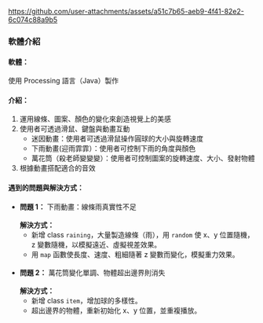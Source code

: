 https://github.com/user-attachments/assets/a51c7b65-aeb9-4f41-82e2-6c074c88a9b5


<h3>軟體介紹</h3>

<h4>軟體：</h4> <p>使用 Processing 語言（Java）製作</p>

<h4>介紹：</h4>
<ol>
  <li>運用線條、圖案、顏色的變化來創造視覺上的美感</li>
  <li>使用者可透過滑鼠、鍵盤與動畫互動
    <ul>
      <li>迷因動畫：使用者可透過滑鼠操作圓球的大小與旋轉速度</li>
      <li>下雨動畫(迎雨霏霏）：使用者可控制下雨的角度與顏色</li>
      <li>萬花筒（殺老師變變變）：使用者可控制圖案的旋轉速度、大小、發射物體</li>
    </ul>
  </li>
  <li>根據動畫搭配適合的音效</li>
</ol>

<h4>遇到的問題與解決方式：</h4>

<ul>
  <li>
    <strong>問題 1：</strong> 下雨動畫：線條雨真實性不足
    <br><br>
    <strong>解決方式：</strong>
    <ul>
      <li>新增 class <code>raining</code>，大量製造線條（雨），用 <code>random</code> 使 x、y 位置隨機，z 變數隨機，以模擬遠近、虛擬視差效果。</li>
      <li>用 <code>map</code> 函數使長度、速度、粗細隨著 z 變數而變化，模擬重力效果。</li>
    </ul>
  </li>
  
  <br>
  
  <li>
    <strong>問題 2：</strong> 萬花筒變化單調、物體超出邊界則消失
    <br><br>
    <strong>解決方式：</strong>
    <ul>
      <li>新增 class <code>item</code>，增加球的多樣性。</li>
      <li>超出邊界的物體，重新初始化 x、y 位置，並重複播放。</li>
    </ul>
  </li>
</ul>
